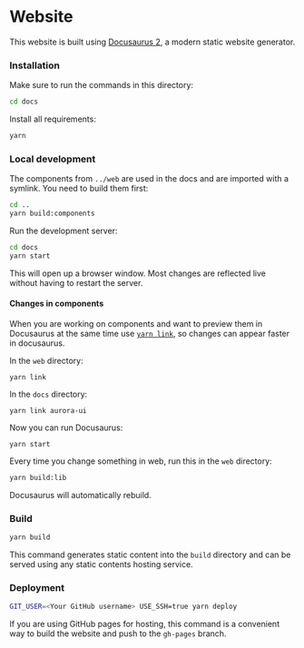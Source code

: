 # Website

This website is built using [Docusaurus 2](https://v2.docusaurus.io/), a modern static website generator.

### Installation

Make sure to run the commands in this directory:

```bash
cd docs
```

Install all requirements:

```bash
yarn
```

### Local development

The components from `../web` are used in the docs and are imported with a symlink. You need to build them first:

```bash
cd ..
yarn build:components
```

Run the development server:

```bash
cd docs
yarn start
```

This will open up a browser window. Most changes are reflected live without having to restart the server.

#### Changes in components

When you are working on components and want to preview them in Docusaurus at the same time use [`yarn link`](https://classic.yarnpkg.com/en/docs/cli/link/), so changes can appear faster in docusaurus.

In the `web` directory:
```
yarn link
```

In the `docs` directory:
```
yarn link aurora-ui
```

Now you can run Docusaurus:
```
yarn start
```

Every time you change something in web, run this in the `web` directory:
```bash
yarn build:lib
```

Docusaurus will automatically rebuild.

### Build

```bash
yarn build
```

This command generates static content into the `build` directory and can be served using any static contents hosting service.

### Deployment

```bash
GIT_USER=<Your GitHub username> USE_SSH=true yarn deploy
```

If you are using GitHub pages for hosting, this command is a convenient way to build the website and push to the `gh-pages` branch.

